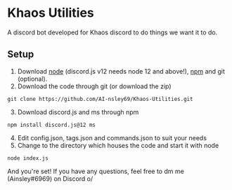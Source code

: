 # Khaos Utilities
A discord bot developed for Khaos discord to do things we want it to do.
## Setup
1. Download [node](https://nodejs.org/en/) (discord.js v12 needs node 12 and above!), [npm](https://www.npmjs.com/) and git (optional).
2. Download the code through git (or download the zip)
```
git clone https://github.com/AI-nsley69/Khaos-Utilities.git
```
3. Download discord.js and ms through npm
```
npm install discord.js@12 ms
```
4. Edit config.json, tags.json and commands.json to suit your needs
5. Change to the directory which houses the code and start it with node
```
node index.js
```
And you're set! If you have any questions, feel free to dm me (Ainsley#6969) on Discord o/
